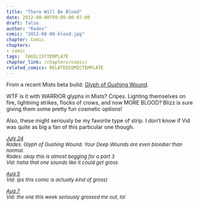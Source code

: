 ```yaml
---
title: "There Will Be Blood"
date: 2012-08-08T09:05:00-07:00
draft: false
author: "Rades"
comic: "2012-08-08-blood.jpg"
chapter: Comic
chapters:
- comic
tags:  TAGSLISTTEMPLATE
chapter_link: /chapters/comic/
related_comics: RELATEDCOMICTEMPLATE
---
```


From a recent Mists beta build: [Glyph of Gushing Wound](http://www.wowdb.com/spells/58099-glyph-of-gushing-wound#15851-15882). 


WTF is it with WARRIOR glyphs in Mists? Cripes. Lighting themselves on fire, lightning strikes, flocks of crows, and now MORE BLOOD? Blizz is sure giving them some pretty fun cosmetic options!


Also, these might seriously be my favorite type of strip. I don’t know if Vid was quite as big a fan of this particular one though.


*<font size="-1"><u>July 24*</u><br>
*Rades: Glyph of Gushing Wound: Your Deep Wounds are even bloodier than normal.<br>*
*Rades: okay this is almost begging for a part 3<br>*
*Vid: haha that one sounds like it could get gross*


*<u>Aug 5</u><br>*
*Vid: (ps this comic is actually kind of gross)*

*<u>Aug 7</u><br>*
*Vid: the one this week seriously grossed me out, lol*</font>

